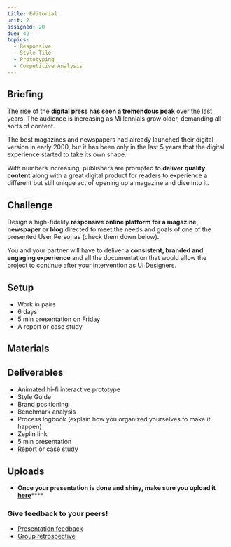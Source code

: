 ```yaml
---
title: Editorial
unit: 2
assigned: 20
due: 42
topics:
  - Responsive
  - Style Tile
  - Prototyping
  - Competitive Analysis
---
```

## Briefing

The rise of the **digital press has seen a tremendous peak** over the last years. The audience is increasing as Millennials grow older, demanding all sorts of content.

The best magazines and newspapers had already launched their digital version in early 2000, but it has been only in the last 5 years that the digital experience started to take its own shape.

With numbers increasing, publishers are prompted to **deliver quality content** along with a great digital product for readers to experience a different but still unique act of opening up a magazine and dive into it.



## Challenge

Design a high-fidelity **responsive online platform for a magazine, newspaper or blog** directed to meet the needs and goals of one of the presented User Personas (check them down below). 

You and your partner will have to deliver a **consistent, branded and engaging experience** and all the documentation that would allow the project to continue after your intervention as UI Designers.



## Setup

* Work in pairs
* 6 days
* 5 min presentation on Friday
* A report or case study

## Materials

## Deliverables

* Animated hi-fi interactive prototype
* Style Guide
* Brand positioning
* Benchmark analysis
* Process logbook (explain how you organized yourselves to make it happen)
* Zeplin link
* 5 min presentation
* Report or case study

## Uploads

* **Once your presentation is done and shiny, make sure you upload it** [**here**](https://drive.google.com/drive/u/2/folders/1J970zo3JR24ajb2qOq1IM39NsCJGjRmx)****

### Give feedback to your peers!

* [Presentation feedback](https://drive.google.com/drive/u/2/folders/1f5shx-kzBlkswTv9lJh2ij-sfD7bORvO)
* [Group retrospective](https://drive.google.com/drive/u/2/folders/1zt7u5MYLNAqXHDQ8yPnrd5jlx-YvLRLX)
